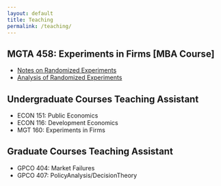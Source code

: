 ```yaml
---
layout: default
title: Teaching
permalink: /teaching/
---
```


 <div class="wrapper">
 <div class="left">	
	 <h2> MGTA 458: Experiments in Firms [MBA Course] </h2>
	  	<ul class="papers">
			<li><a href="/assets/randomization_notes.pdf">Notes on Randomized Experiments  </a>
			</li> 
			<li><a href="/assets/analysis_notes.pdf"> Analysis of Randomized Experiments </a> </li>
	  	</ul>
	 	 <h2> Undergraduate Courses Teaching Assistant </h2>
	  	<ul class="papers">
			<li>ECON 151: Public Economics 
			</li> 
			<li> ECON 116: Development Economics </li>
			<li> MGT 160: Experiments in Firms </li>
		</ul>
	 <h2> Graduate Courses Teaching Assistant </h2>
	  	<ul class="papers">
			<li>GPCO 404: Market Failures </li> 
   			<li>GPCO 407: PolicyAnalysis/DecisionTheory </li> 
		</ul>

</div>
</div>

